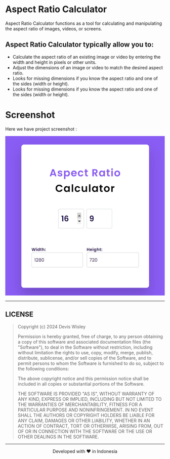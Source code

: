 # Aspect Ratio Calculator
Aspect Ratio Calculator functions as a tool for calculating and manipulating the aspect ratio of images, videos, or screens.

## Aspect Ratio Calculator typically allow you to:
* Calculate the aspect ratio of an existing image or video by entering the width and height in pixels or other units.
* Adjust the dimensions of an image or video to match the desired aspect ratio.
* Looks for missing dimensions if you know the aspect ratio and one of the sides (width or height).
* Looks for missing dimensions if you know the aspect ratio and one of the sides (width or height).

# Screenshot
Here we have project screenshot :

![screenshot](screenshot.jpg)
<hr>

## LICENSE
> Copyright (c) 2024 Devis Wisley 
>
> Permission is hereby granted, free of charge, to any person obtaining a copy
> of this software and associated documentation files (the "Software"), to deal
> in the Software without restriction, including without limitation the rights
> to use, copy, modify, merge, publish, distribute, sublicense, and/or sell
> copies of the Software, and to permit persons to whom the Software is
> furnished to do so, subject to the following conditions:
>
> The above copyright notice and this permission notice shall be included in all
> copies or substantial portions of the Software.
>
> THE SOFTWARE IS PROVIDED "AS IS", WITHOUT WARRANTY OF ANY KIND, EXPRESS OR
> IMPLIED, INCLUDING BUT NOT LIMITED TO THE WARRANTIES OF MERCHANTABILITY,
> FITNESS FOR A PARTICULAR PURPOSE AND NONINFRINGEMENT. IN NO EVENT SHALL THE
> AUTHORS OR COPYRIGHT HOLDERS BE LIABLE FOR ANY CLAIM, DAMAGES OR OTHER
> LIABILITY, WHETHER IN AN ACTION OF CONTRACT, TORT OR OTHERWISE, ARISING FROM,
> OUT OF OR IN CONNECTION WITH THE SOFTWARE OR THE USE OR OTHER DEALINGS IN THE
> SOFTWARE.

<hr>
<p align="center">
Developed with ❤️ in Indonesia 
</p>